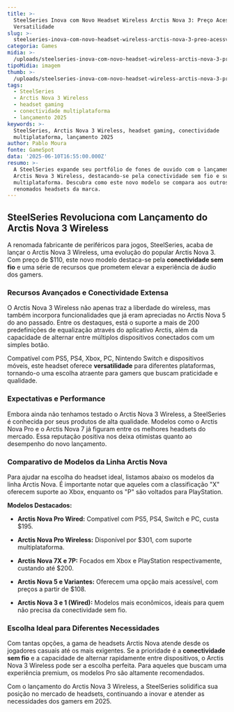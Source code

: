 ```yaml
---
title: >-
  SteelSeries Inova com Novo Headset Wireless Arctis Nova 3: Preço Acessível e
  Versatilidade
slug: >-
  steelseries-inova-com-novo-headset-wireless-arctis-nova-3-preo-acessvel-e-versatilidade
categoria: Games
midia: >-
  /uploads/steelseries-inova-com-novo-headset-wireless-arctis-nova-3-preo-acessvel-e-versatilidade-thumb.jpg
tipoMidia: imagem
thumb: >-
  /uploads/steelseries-inova-com-novo-headset-wireless-arctis-nova-3-preo-acessvel-e-versatilidade-thumb.jpg
tags:
  - SteelSeries
  - Arctis Nova 3 Wireless
  - headset gaming
  - conectividade multiplataforma
  - lançamento 2025
keywords: >-
  SteelSeries, Arctis Nova 3 Wireless, headset gaming, conectividade
  multiplataforma, lançamento 2025
author: Pablo Moura
fonte: GameSpot
data: '2025-06-10T16:55:00.000Z'
resumo: >-
  A SteelSeries expande seu portfólio de fones de ouvido com o lançamento do
  Arctis Nova 3 Wireless, destacando-se pela conectividade sem fio e suporte
  multiplataforma. Descubra como este novo modelo se compara aos outros
  renomados headsets da marca.
---
```


## SteelSeries Revoluciona com Lançamento do Arctis Nova 3 Wireless

A renomada fabricante de periféricos para jogos, SteelSeries, acaba de lançar o Arctis Nova 3 Wireless, uma evolução do popular Arctis Nova 3. Com preço de $110, este novo modelo destaca-se pela **conectividade sem fio** e uma série de recursos que prometem elevar a experiência de áudio dos gamers.

### Recursos Avançados e Conectividade Extensa

O Arctis Nova 3 Wireless não apenas traz a liberdade do wireless, mas também incorpora funcionalidades que já eram apreciadas no Arctis Nova 5 do ano passado. Entre os destaques, está o suporte a mais de 200 predefinições de equalização através do aplicativo Arctis, além da capacidade de alternar entre múltiplos dispositivos conectados com um simples botão.

Compatível com PS5, PS4, Xbox, PC, Nintendo Switch e dispositivos móveis, este headset oferece **versatilidade** para diferentes plataformas, tornando-o uma escolha atraente para gamers que buscam praticidade e qualidade.

### Expectativas e Performance

Embora ainda não tenhamos testado o Arctis Nova 3 Wireless, a SteelSeries é conhecida por seus produtos de alta qualidade. Modelos como o Arctis Nova Pro e o Arctis Nova 7 já figuram entre os melhores headsets do mercado. Essa reputação positiva nos deixa otimistas quanto ao desempenho do novo lançamento.

### Comparativo de Modelos da Linha Arctis Nova

Para ajudar na escolha do headset ideal, listamos abaixo os modelos da linha Arctis Nova. É importante notar que aqueles com a classificação "X" oferecem suporte ao Xbox, enquanto os "P" são voltados para PlayStation.

**Modelos Destacados:**

- **Arctis Nova Pro Wired:** Compatível com PS5, PS4, Switch e PC, custa $195.

- **Arctis Nova Pro Wireless:** Disponível por $301, com suporte multiplataforma.

- **Arctis Nova 7X e 7P:** Focados em Xbox e PlayStation respectivamente, custando até $200.

- **Arctis Nova 5 e Variantes:** Oferecem uma opção mais acessível, com preços a partir de $108.

- **Arctis Nova 3 e 1 (Wired):** Modelos mais econômicos, ideais para quem não precisa da conectividade sem fio.

### Escolha Ideal para Diferentes Necessidades

Com tantas opções, a gama de headsets Arctis Nova atende desde os jogadores casuais até os mais exigentes. Se a prioridade é a **conectividade sem fio** e a capacidade de alternar rapidamente entre dispositivos, o Arctis Nova 3 Wireless pode ser a escolha perfeita. Para aqueles que buscam uma experiência premium, os modelos Pro são altamente recomendados.

Com o lançamento do Arctis Nova 3 Wireless, a SteelSeries solidifica sua posição no mercado de headsets, continuando a inovar e atender as necessidades dos gamers em 2025.
